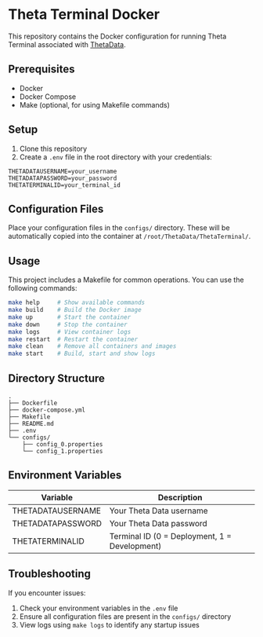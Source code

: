 # Theta Terminal Docker

This repository contains the Docker configuration for running Theta Terminal associated with [ThetaData](https://thetadata.com/).

## Prerequisites

- Docker
- Docker Compose
- Make (optional, for using Makefile commands)

## Setup

1. Clone this repository
2. Create a `.env` file in the root directory with your credentials:
```env
THETADATAUSERNAME=your_username
THETADATAPASSWORD=your_password
THETATERMINALID=your_terminal_id
```

## Configuration Files

Place your configuration files in the `configs/` directory. These will be automatically copied into the container at `/root/ThetaData/ThetaTerminal/`.

## Usage

This project includes a Makefile for common operations. You can use the following commands:

```bash
make help     # Show available commands
make build    # Build the Docker image
make up       # Start the container
make down     # Stop the container
make logs     # View container logs
make restart  # Restart the container
make clean    # Remove all containers and images
make start    # Build, start and show logs
```

## Directory Structure

```
.
├── Dockerfile
├── docker-compose.yml
├── Makefile
├── README.md
├── .env
└── configs/
    ├── config_0.properties
    └── config_1.properties
```

## Environment Variables

| Variable | Description |
|----------|-------------|
| THETADATAUSERNAME | Your Theta Data username |
| THETADATAPASSWORD | Your Theta Data password |
| THETATERMINALID | Terminal ID (0 = Deployment, 1 = Development) |

## Troubleshooting

If you encounter issues:
1. Check your environment variables in the `.env` file
2. Ensure all configuration files are present in the `configs/` directory
3. View logs using `make logs` to identify any startup issues
